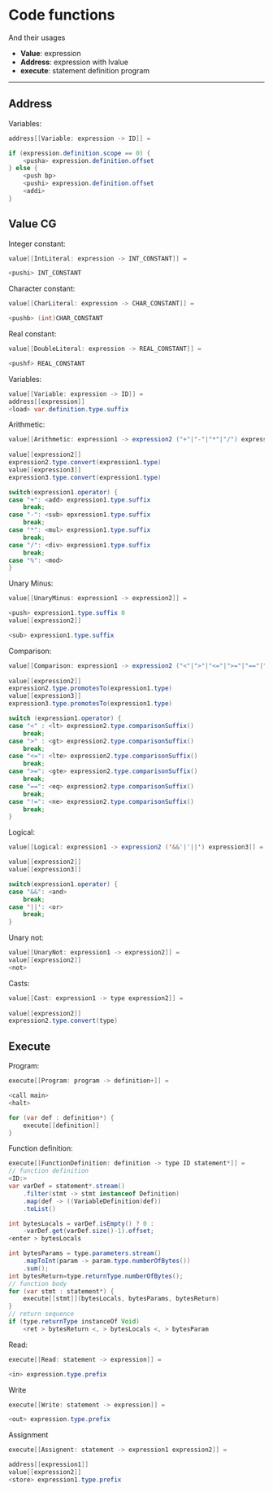 # Code functions
And their usages
- **Value**: expression
- **Address**: expression with lvalue
- **execute**: statement definition program

---

## Address 
Variables:
```java
address[[Variable: expression -> ID]] = 

if (expression.definition.scope == 0) {
	<pusha> expression.definition.offset
} else {
	<push bp>
	<pushi> expression.definition.offset
	<addi>
}
```

## Value CG
Integer constant:
```java
value[[IntLiteral: expression -> INT_CONSTANT]] =

<pushi> INT_CONSTANT
```
Character constant:
```java
value[[CharLiteral: expression -> CHAR_CONSTANT]] = 

<pushb> (int)CHAR_CONSTANT
```
Real constant:
```java
value[[DoubleLiteral: expression -> REAL_CONSTANT]] = 

<pushf> REAL_CONSTANT
```
Variables:
```java
value[[Variable: expression -> ID]] =
address[[expression]]
<load> var.definition.type.suffix
```
Arithmetic:
```java
value[[Arithmetic: expression1 -> expression2 ("+"|"-"|"*"|"/") expression3]] =
	
value[[expression2]]
expression2.type.convert(expression1.type)
value[[expression3]]
expression3.type.convert(expression1.type)

switch(expression1.operator) {
case "+": <add> expression1.type.suffix
	break;
case "-": <sub> epxression1.type.suffix	
	break;
case "*": <mul> expression1.type.suffix
	break;
case "/": <div> expression1.type.suffix
	break;
case "%": <mod> 
}
``` 

Unary Minus:
```java
value[[UnaryMinus: expression1 -> expression2]] = 

<push> expression1.type.suffix 0
value[[expression2]]

<sub> expression1.type.suffix 
```
Comparison:
```java
value[[Comparison: expression1 -> expression2 ("<"|">"|"<="|">="|"=="|"!=") expression2]] =
	
value[[expression2]]
expression2.type.promotesTo(expression1.type)
value[[expression3]]
expression3.type.promotesTo(expression1.type)

switch (expression1.operator) {
case "<" : <lt> expression2.type.comparisonSuffix()
	break;
case ">" : <gt> expression2.type.comparisonSuffix()
	break;
case "<=": <lte> expression2.type.comparisonSuffix()
	break;
case ">=": <gte> expression2.type.comparisonSuffix()
	break;
case "==": <eq> expression2.type.comparisonSuffix()
	break;
case "!=": <ne> expression2.type.comparisonSuffix()
	break;
}
```
Logical:
```java
value[[Logical: expression1 -> expression2 ('&&'|'||') expression3]] =

value[[expression2]]
value[[expression3]]

switch(expression1.operator) {
case "&&": <and>
	break;
case '||': <or>
	break;
}
```
Unary not:
```java
value[[UnaryNot: expression1 -> expression2]] =
value[[expression2]]
<not>
```

Casts:
```java
value[[Cast: expression1 -> type expression2]] = 
	
value[[expression2]]
expression2.type.convert(type)
```

## Execute
Program:
```java
execute[[Program: program -> definition+]] = 

<call main>
<halt>

for (var def : definition*) {
	execute[[definition]]
}
```

Function definition:
```java
execute[[FunctionDefinition: definition -> type ID statement*]] = 
// function definition
<ID:>
var varDef = statement*.stream()
	.filter(stmt -> stmt instanceof Definition)
	.map(def -> ((VariableDefinition)def))
	.toList()

int bytesLocals = varDef.isEmpty() ? 0 : 
	-varDef.get(varDef.size()-1).offset;
<enter > bytesLocals

int bytesParams = type.parameters.stream()
	.mapToInt(param -> param.type.numberOfBytes())
	.sum();
int bytesReturn=type.returnType.numberOfBytes();
// function body
for (var stmt : statement*) {
	execute[[stmt]](bytesLocals, bytesParams, bytesReturn)
}
// return sequence
if (type.returnType instanceOf Void)	
	<ret > bytesReturn <, > bytesLocals <, > bytesParam
```
Read:
```java
execute[[Read: statement -> expression]] =

<in> expression.type.prefix
```
Write
```java
execute[[Write: statement -> expression]] =

<out> expression.type.prefix
```
Assignment
```java
execute[[Assignent: statement -> expression1 expression2]] =

address[[expression1]]
value[[expression2]]
<store> expression1.type.prefix
```
